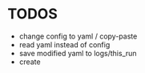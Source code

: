 # TODOS
- change config to yaml / copy-paste
- read yaml instead of config
- save modified yaml to logs/this_run
- create 